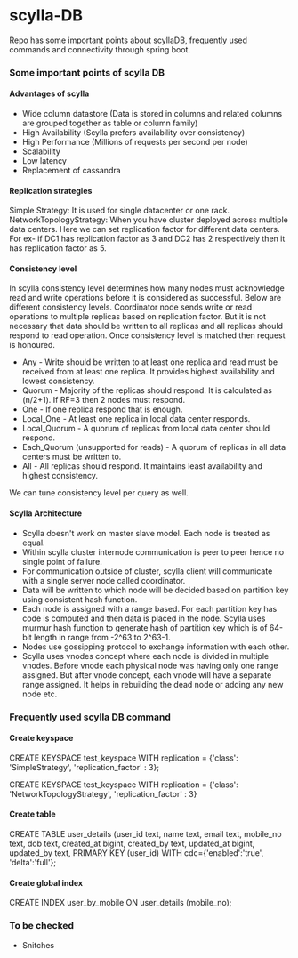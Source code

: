 # scylla-DB
Repo has some important points about scyllaDB, frequently used commands and connectivity through spring boot.

### Some important points of scylla DB
#### Advantages of scylla
* Wide column datastore (Data is stored in columns and related columns are grouped together as table or column family)
* High Availability (Scylla prefers availability over consistency)
* High Performance (Millions of requests per second per node)
* Scalability
* Low latency
* Replacement of cassandra

#### Replication strategies
Simple Strategy: It is used for single datacenter or one rack.<br>
NetworkTopologyStrategy: When you have cluster deployed across multiple data centers. Here we can set replication factor for different data centers. For ex- if DC1 has replication factor as 3 and DC2 has 2 respectively then it has replication factor as 5.

#### Consistency level
In scylla consistency level determines how many nodes must acknowledge read and write operations before it is considered as successful. Below are different consistency levels. Coordinator node sends write or read operations to multiple replicas based on replication factor. But it is not necessary that data should be written to all replicas and all replicas should respond to read operation. Once consistency level is matched then request is honoured. 

* Any - Write should be written to at least one replica and read must be received from at least one replica. It provides highest availability and lowest consistency.
* Quorum - Majority of the replicas should respond. It is calculated as (n/2+1). If RF=3 then 2 nodes must respond.
* One - If one replica respond that is enough.
* Local_One - At least one replica in local data center responds.
* Local_Quorum - A quorum of replicas from local data center should respond.
* Each_Quorum (unsupported for reads) - A quorum of replicas in all data centers must be written to.
* All - All replicas should respond. It maintains least availability and highest consistency.

We can tune consistency level per query as well.

#### Scylla Architecture
* Scylla doesn't work on master slave model. Each node is treated as equal.
* Within scylla cluster internode communication is peer to peer hence no single point of failure. 
* For communication outside of cluster, scylla client will communicate with a single server node called coordinator.
* Data will be written to which node will be decided based on partition key using consistent hash function.
* Each node is assigned with a range based. For each partition key has code is computed and then data is placed in the node. Scylla uses murmur hash function to generate hash of partition key which is of 64-bit length in range from -2^63 to 2^63-1.
* Nodes use gossipping protocol to exchange information with each other.
* Scylla uses vnodes concept where each node is divided in multiple vnodes. Before vnode each physical node was having only one range assigned. But after vnode concept, each vnode will have a separate range assigned. It helps in rebuilding the dead node or adding any new node etc.

### Frequently used scylla DB command
#### Create keyspace

CREATE KEYSPACE test_keyspace WITH replication = {'class': 'SimpleStrategy', 'replication_factor' : 3};<br>

CREATE KEYSPACE test_keyspace WITH replication = {'class': 'NetworkTopologyStrategy', 'replication_factor' : 3}

#### Create table
CREATE TABLE user_details (user_id text, name text, email text, mobile_no text, dob text, created_at bigint, created_by text, updated_at bigint, updated_by text, PRIMARY KEY (user_id) WITH cdc={'enabled':'true', 'delta':'full'};

#### Create global index
CREATE INDEX user_by_mobile ON user_details (mobile_no);


### To be checked
* Snitches
